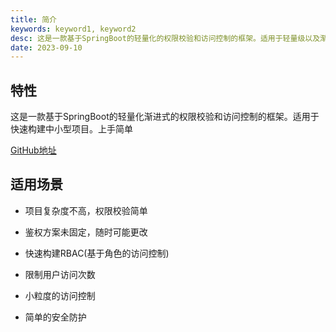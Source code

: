 ```yaml
---
title: 简介
keywords: keyword1, keyword2
desc: 这是一款基于SpringBoot的轻量化的权限校验和访问控制的框架。适用于轻量级以及渐进式的项目。
date: 2023-09-10
---
```

##  特性
这是一款基于SpringBoot的轻量化渐进式的权限校验和访问控制的框架。适用于快速构建中小型项目。上手简单

[GitHub地址](https://github.com/liuye744/SimpleAuth)

## 适用场景
* 项目复杂度不高，权限校验简单
* 鉴权方案未固定，随时可能更改
* 快速构建RBAC(基于角色的访问控制)

* 限制用户访问次数
* 小粒度的访问控制
* 简单的安全防护